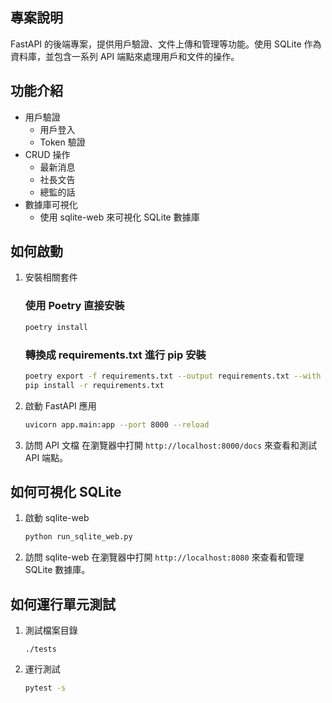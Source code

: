 ## 專案說明
 FastAPI 的後端專案，提供用戶驗證、文件上傳和管理等功能。使用 SQLite 作為資料庫，並包含一系列 API 端點來處理用戶和文件的操作。

## 功能介紹
- 用戶驗證
  - 用戶登入
  - Token 驗證
- CRUD 操作
  - 最新消息
  - 社長文告
  - 總監的話
- 數據庫可視化
  - 使用 sqlite-web 來可視化 SQLite 數據庫

## 如何啟動
1. 安裝相關套件
    ### 使用 Poetry 直接安裝
    ```bash
    poetry install
    ```

    ### 轉換成 requirements.txt 進行 pip 安裝
    ```bash
    poetry export -f requirements.txt --output requirements.txt --with dev
    pip install -r requirements.txt
    ```

2. 啟動 FastAPI 應用
    ```bash
    uvicorn app.main:app --port 8000 --reload
    ```

3. 訪問 API 文檔
    在瀏覽器中打開 `http://localhost:8000/docs` 來查看和測試 API 端點。

## 如何可視化 SQLite
1. 啟動 sqlite-web
    ```bash
    python run_sqlite_web.py
    ```

2. 訪問 sqlite-web
    在瀏覽器中打開 `http://localhost:8080` 來查看和管理 SQLite 數據庫。

## 如何運行單元測試
1. 測試檔案目錄
    ```
    ./tests
    ```

2. 運行測試
    ```bash
    pytest -s
    ```
